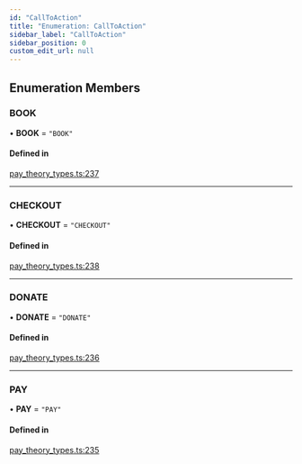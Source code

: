 ```yaml
---
id: "CallToAction"
title: "Enumeration: CallToAction"
sidebar_label: "CallToAction"
sidebar_position: 0
custom_edit_url: null
---
```


## Enumeration Members

### BOOK

• **BOOK** = ``"BOOK"``

#### Defined in

[pay_theory_types.ts:237](https://github.com/pay-theory/pay-theory-documentation/blob/5acba0a/theme/pay_theory_types.ts#L237)

___

### CHECKOUT

• **CHECKOUT** = ``"CHECKOUT"``

#### Defined in

[pay_theory_types.ts:238](https://github.com/pay-theory/pay-theory-documentation/blob/5acba0a/theme/pay_theory_types.ts#L238)

___

### DONATE

• **DONATE** = ``"DONATE"``

#### Defined in

[pay_theory_types.ts:236](https://github.com/pay-theory/pay-theory-documentation/blob/5acba0a/theme/pay_theory_types.ts#L236)

___

### PAY

• **PAY** = ``"PAY"``

#### Defined in

[pay_theory_types.ts:235](https://github.com/pay-theory/pay-theory-documentation/blob/5acba0a/theme/pay_theory_types.ts#L235)
